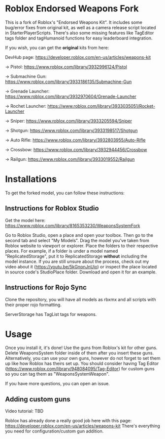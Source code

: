 # Roblox Endorsed Weapons Fork
This is a fork of Roblox's "Endorsed Weapons Kit".
It includes some bug/error fixes from original kit, as well as a camera release script located in StarterPlayerScripts.
There's also some missing features like TagEditor tags folder and tagHumanoid functions for easy leaderboard integration.

If you wish, you can get the **original** kits from here:

DevHub page: https://developer.roblox.com/en-us/articles/weapons-kit

-> Pistol: https://www.roblox.com/library/3932996124/Pistol

-> Submachine Gun: https://www.roblox.com/library/3933186135/Submachine-Gun

-> Grenade Launcher: https://www.roblox.com/library/3932970604/Grenade-Launcher

-> Rochet Launcher: https://www.roblox.com/library/3933035051/Rocket-Launcher

-> Sniper: https://www.roblox.com/library/3933205594/Sniper

-> Shotgun: https://www.roblox.com/library/3933198517/Shotgun

-> Auto Rifle: https://www.roblox.com/library/3932803955/Auto-Rifle

-> Crossbow: https://www.roblox.com/library/3932944456/Crossbow

-> Railgun: https://www.roblox.com/library/3933019552/Railgun

# Installations
To get the forked model, you can follow these instructions:

## Instructions for Roblox Studio
Get the model here: https://www.roblox.com/library/8165353230/WeaponsSystemFork

Go to Roblox Studio, open a place and open your toolbox. Then go to the second tab and select "My Models". Drag the model you've taken from Roblox website to viewport or explorer. Place the folders to their respective places. For example, if a folder is under a model named "ReplicatedStorage", put it to ReplicatedStorage **without** including the model instance. If you are still unsure about the process, check out my video about it (https://youtu.be/5kGnpnJnUio) or inspect the place located in source code's StudioPlace folder. Download and open it for an example.

## Instructions for Rojo Sync
Clone the repository, you will have all models as rbxmx and all scripts with their proper rojo formatting.

ServerStorage has TagList tags for weapons.

# Usage
Once you install it, it's done! Use the guns from Roblox's kit for other guns. Delete WeaponsSystem folder inside of them after you insert these guns. Alternatively, you can use your own guns, however do not forget to set them up like how Roblox has theirs set up. You should consider having Tag Editor (https://www.roblox.com/library/948084095/Tag-Editor) for custom guns so you can tag them as "WeaponsSystemWeapon".

If you have more questions, you can open an issue.

## Adding custom guns
Video tutorial: TBD

Roblox has already done a really good job here with this page: https://developer.roblox.com/en-us/articles/weapons-kit
There's everything you need for configuration/custom gun addition.